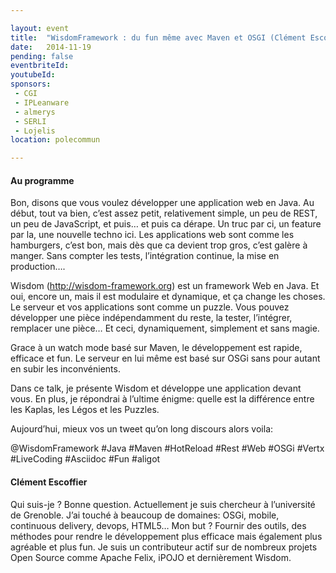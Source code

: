 ```yaml
---

layout: event
title:  "WisdomFramework : du fun même avec Maven et OSGI (Clément Escoffier)"
date:   2014-11-19
pending: false
eventbriteId:
youtubeId:
sponsors:
 - CGI
 - IPLeanware
 - almerys
 - SERLI
 - Lojelis
location: polecommun

---
```


#### Au programme 

Bon, disons que vous voulez développer une application web en Java. Au début, tout va bien, c’est assez petit, relativement simple, un peu de REST, un peu de JavaScript, et puis… et puis ca dérape. Un truc par ci, un feature par la, une nouvelle techno ici. Les applications web sont comme les hamburgers, c’est bon, mais dès que ca devient trop gros, c’est galère à manger. Sans compter les tests, l’intégration continue, la mise en production….

Wisdom (http://wisdom-framework.org) est un framework Web en Java. Et oui, encore un, mais il est modulaire et dynamique, et ça change les choses. Le serveur et vos applications sont comme un puzzle. Vous pouvez développer une pièce indépendamment du reste, la tester, l’intégrer, remplacer une pièce… Et ceci, dynamiquement, simplement et sans magie. 

Grace à un watch mode basé sur Maven, le développement est rapide, efficace et fun. Le serveur en lui même est basé sur OSGi sans pour autant en subir les inconvénients.

Dans ce talk, je présente Wisdom et développe une application devant vous. En plus, je répondrai à l’ultime énigme: quelle est la différence entre les Kaplas, les Légos et les Puzzles.

Aujourd’hui, mieux vos un tweet qu’on long discours alors voila:

@WisdomFramework #Java #Maven #HotReload #Rest #Web #OSGi #Vertx #LiveCoding #Asciidoc #Fun #aligot

#### Clément Escoffier

Qui suis-je ? Bonne question. Actuellement je suis chercheur à l’université de Grenoble. J’ai touché à beaucoup de domaines: OSGi, mobile, continuous delivery, devops, HTML5… Mon but ? Fournir des outils, des méthodes pour rendre le développement plus efficace mais également plus agréable et plus fun. Je suis un contributeur actif sur de nombreux projets Open Source comme Apache Felix, iPOJO et dernièrement Wisdom.


